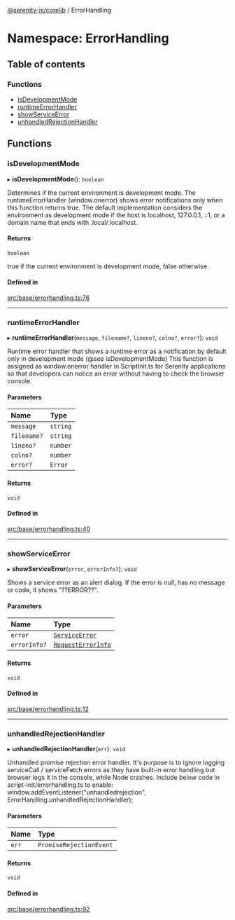 [@serenity-is/corelib](../README.md) / ErrorHandling

# Namespace: ErrorHandling

## Table of contents

### Functions

- [isDevelopmentMode](ErrorHandling.md#isdevelopmentmode)
- [runtimeErrorHandler](ErrorHandling.md#runtimeerrorhandler)
- [showServiceError](ErrorHandling.md#showserviceerror)
- [unhandledRejectionHandler](ErrorHandling.md#unhandledrejectionhandler)

## Functions

### isDevelopmentMode

▸ **isDevelopmentMode**(): `boolean`

Determines if the current environment is development mode.
The runtimeErrorHandler (window.onerror) shows error notifications only
when this function returns true. The default implementation considers 
the environment as development mode if the host is localhost, 127.0.0.1, ::1,
or a domain name that ends with .local/.localhost.

#### Returns

`boolean`

true if the current environment is development mode, false otherwise.

#### Defined in

[src/base/errorhandling.ts:76](https://github.com/serenity-is/serenity/blob/master/packages/corelib/src/base/errorhandling.ts#L76)

___

### runtimeErrorHandler

▸ **runtimeErrorHandler**(`message`, `filename?`, `lineno?`, `colno?`, `error?`): `void`

Runtime error handler that shows a runtime error as a notification
by default only in development mode (@see isDevelopmentMode)
This function is assigned as window.onerror handler in 
ScriptInit.ts for Serenity applications so that developers
can notice an error without having to check the browser console.

#### Parameters

| Name | Type |
| :------ | :------ |
| `message` | `string` |
| `filename?` | `string` |
| `lineno?` | `number` |
| `colno?` | `number` |
| `error?` | `Error` |

#### Returns

`void`

#### Defined in

[src/base/errorhandling.ts:40](https://github.com/serenity-is/serenity/blob/master/packages/corelib/src/base/errorhandling.ts#L40)

___

### showServiceError

▸ **showServiceError**(`error`, `errorInfo?`): `void`

Shows a service error as an alert dialog. If the error
is null, has no message or code, it shows "??ERROR??".

#### Parameters

| Name | Type |
| :------ | :------ |
| `error` | [`ServiceError`](../interfaces/ServiceError.md) |
| `errorInfo?` | [`RequestErrorInfo`](../interfaces/RequestErrorInfo.md) |

#### Returns

`void`

#### Defined in

[src/base/errorhandling.ts:12](https://github.com/serenity-is/serenity/blob/master/packages/corelib/src/base/errorhandling.ts#L12)

___

### unhandledRejectionHandler

▸ **unhandledRejectionHandler**(`err`): `void`

Unhandled promise rejection error handler. It's purpose is to
ignore logging serviceCall / serviceFetch errors as they have built-in
error handling but browser logs it in the console, while Node crashes.
Include below code in script-init/errorhandling.ts to enable:
window.addEventListener("unhandledrejection", ErrorHandling.unhandledRejectionHandler);

#### Parameters

| Name | Type |
| :------ | :------ |
| `err` | `PromiseRejectionEvent` |

#### Returns

`void`

#### Defined in

[src/base/errorhandling.ts:92](https://github.com/serenity-is/serenity/blob/master/packages/corelib/src/base/errorhandling.ts#L92)
